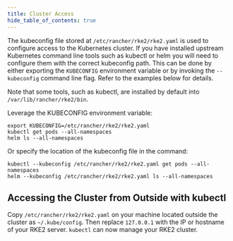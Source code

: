 ```yaml
---
title: Cluster Access
hide_table_of_contents: true
---
```


The kubeconfig file stored at `/etc/rancher/rke2/rke2.yaml` is used to configure access to the Kubernetes cluster. 
If you have installed upstream Kubernetes command line tools such as kubectl or helm you will need to configure them with the correct kubeconfig path. 
This can be done by either exporting the `KUBECONFIG` environment variable or by invoking the `--kubeconfig` command line flag. 
Refer to the examples below for details.

Note that some tools, such as kubectl, are installed by default into `/var/lib/rancher/rke2/bin`.

Leverage the KUBECONFIG environment variable:

```
export KUBECONFIG=/etc/rancher/rke2/rke2.yaml
kubectl get pods --all-namespaces
helm ls --all-namespaces
```

Or specify the location of the kubeconfig file in the command:

```
kubectl --kubeconfig /etc/rancher/rke2/rke2.yaml get pods --all-namespaces
helm --kubeconfig /etc/rancher/rke2/rke2.yaml ls --all-namespaces
```

## Accessing the Cluster from Outside with kubectl

Copy `/etc/rancher/rke2/rke2.yaml` on your machine located outside the cluster as `~/.kube/config`. Then replace `127.0.0.1` with the IP or hostname of your RKE2 server. `kubectl` can now manage your RKE2 cluster.
